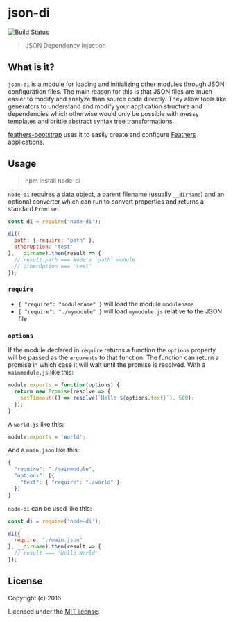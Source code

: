 # json-di

[![Build Status](https://travis-ci.org/daffl/json-di.png?branch=master)](https://travis-ci.org/daffl/json-di)

> JSON Dependency Injection

## What is it?

`json-di` is a module for loading and initializing other modules through JSON configuration files. The main reason for this is that JSON files are much easier to modify and analyze than source code directly. They allow tools like generators to understand and modify your application structure and dependencies which otherwise would only be possible with messy templates and brittle abstract syntax tree transformations.

[feathers-bootstrap](https://github.com/feathersjs/feathers-bootstrap) uses it to easily create and configure [Feathers](http://feathersjs.com/) applications.

## Usage

> npm install node-di

`node-di` requires a data object, a parent filename (usually `__dirname`) and an optional converter which can run to convert properties and returns a standard `Promise`:

```js
const di = require('node-di');

di({
  path: { require: "path" },
  otherOption: 'test'
}, __dirname).then(result => {
  // result.path === Node's `path` module
  // otherOption === 'test'
});
```

### `require`

- `{ "require": "modulename" }` will load the module `modulename`
- `{ "require": "./mymodule" }` will load `mymodule.js` relative to the JSON file

### `options`

If the module declared in `require` returns a function the `options` property will be passed as the `arguments` to that function. The function can return a promise in which case it will wait until the promise is resolved. With a `mainmodule.js` like this:

```js
module.exports = function(options) {
  return new Promise(resolve => {
    setTimeout(() => resolve(`Hello ${options.text}`), 500);
  });
}
```

A `world.js` like this:

```js
module.exports = 'World';
```

And a `main.json` like this:

```js
{
  "require": "./mainmodule",
  "options": [{
    "text": { "require": "./world" }
  }]
}
```

`node-di` can be used like this:

```js
const di = require('node-di');

di({
  require: "./main.json"
}, __dirname).then(result => {
  // result === 'Hello World'
});
```

## License

Copyright (c) 2016

Licensed under the [MIT license](LICENSE).
